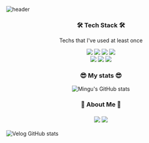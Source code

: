 ![header](https://capsule-render.vercel.app/api?type=Waving&color=gradient&height=250&section=header&text=Mingu's%20GitHub&fontSize=70&animation=scaleIn)

<div align='center'>
  <h3>🛠️ Tech Stack 🛠️</h3>
  <p>Techs that I've used at least once</p>
  <img src="https://img.shields.io/badge/HTML5-E34F26?style=flat-square&logo=HTML5&logoColor=white"/>
  <img src="https://img.shields.io/badge/CSS3-1572B6?style=flat-square&logo=CSS3&logoColor=white"/>
  <img src="https://img.shields.io/badge/JavaScript-F7DF1E?style=flat-square&logo=JavaScript&logoColor=white"/>
  <img src="https://img.shields.io/badge/React-61DAFB?style=flat-square&logo=React&logoColor=white"/>
  </br>
  
  <img src="https://img.shields.io/badge/Java-007396?style=flat-square&logo=Java&logoColor=white"/>
  <img src="https://img.shields.io/badge/C-A8B9CC?style=flat-square&logo=C&logoColor=white"/>
  <img src="https://img.shields.io/badge/Swift-FA7343?style=flat-square&logo=Swift&logoColor=white"/>
  <br>
  <h3>😎 My stats 😎</h3>
  
  ![Mingu's GitHub stats](https://github-readme-stats.vercel.app/api?username=kangmingu01&show_icons=true&hide=contribs,prs&theme=tokyonight )
  <br>
  
  <h3>🧸 About Me 🧸<h3>
  <a href="https://velog.io/@jkang4531"><img src="https://img.shields.io/badge/Velog-1DBF73?style=flat-square&logo=Vimeo&logoColor=white"/></a>
  <a href="https://www.instagram.com/Kang.__.mingu"><img src="https://img.shields.io/badge/Instagram-E4405F?style=flat-square&logo=Instagram&logoColor=white"/></a>

</div>

![Velog GitHub stats](https://velog-github-badge.vercel.app/badge/Kang.__.Mingu?theme=dark&posts=3)
